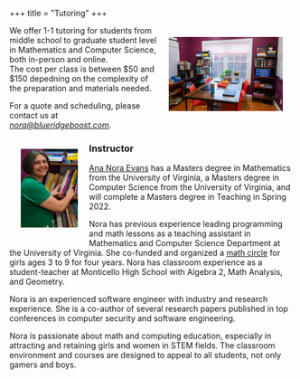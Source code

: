 +++
title = "Tutoring"
+++

<a href="/images/learningroombright.png"><img src="/images/learningroombright-smaller.png" width="40%" alt="Learning Room at CvilleMath" align="right" style="padding:20px;"></a>

We offer 1-1 tutoring for students from middle school to graduate student level in Mathematics and Computer Science, both in-person and online.         
The cost per class is between $50 and $150 depedning on the complexity of the preparation and materials needed.

For a quote and scheduling, please contact us at  <a href="mailto:nora@blueridgeboost.com"><em>nora@blueridgeboost.com</em></a>.


<a href="/images/nora.png"><img src="/images/nora-smaller.png" width="20%" alt="Nora" align="left" style="padding:20px;"></a>

### Instructor

[Ana Nora Evans](//ananoraevans.org/) has a Masters degree in Mathematics from the University of
Virginia, a Masters degree in Computer Science from the University of
Virginia, and will complete a Masters degree in Teaching in Spring 2022. 

Nora has previous experience leading programming and math lessons as a teaching assistant in 
Mathematics and Computer Science Department at the University of Virginia. She co-funded and organized a [math circle](https://cvillemathcircle.org/) for girls ages 3 to 9 for four years. Nora has classroom experience as a student-teacher at Monticello High School with Algebra 2, Math Analysis, and Geometry.

Nora is an experienced software engineer with industry and research experience. She is a 
co-author of several research papers published in top conferences in computer security and software engineering.

Nora is passionate about math and computing education, especially in attracting and retaining girls and women in STEM fields. The classroom environment and courses are designed to appeal to all students, not only gamers and boys.
